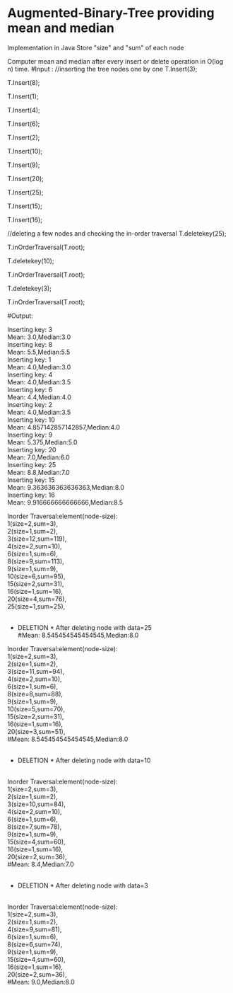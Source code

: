 # Augmented-Binary-Tree providing mean and median
Implementation in Java
Store "size" and "sum" of each node

Computer mean and median after every insert or delete operation in O(log n) time.
#Input :
//inserting the tree nodes one by one
T.Insert(3);

T.Insert(8);

T.Insert(1);

T.Insert(4);

T.Insert(6);

T.Insert(2);

T.Insert(10);

T.Insert(9);

T.Insert(20);

T.Insert(25);

T.Insert(15);

T.Insert(16);

//deleting a few nodes and checking the in-order traversal
T.deletekey(25);

T.inOrderTraversal(T.root);

T.deletekey(10);

T.inOrderTraversal(T.root);

T.deletekey(3);

T.inOrderTraversal(T.root);


#Output:

Inserting key: 3<br>
Mean: 3.0,Median:3.0<br>
Inserting key: 8<br>
Mean: 5.5,Median:5.5<br>
Inserting key: 1<br>
Mean: 4.0,Median:3.0<br>
Inserting key: 4<br>
Mean: 4.0,Median:3.5<br>
Inserting key: 6<br>
Mean: 4.4,Median:4.0<br>
Inserting key: 2<br>
Mean: 4.0,Median:3.5<br>
Inserting key: 10<br>
Mean: 4.857142857142857,Median:4.0<br>
Inserting key: 9<br>
Mean: 5.375,Median:5.0<br>
Inserting key: 20<br>
Mean: 7.0,Median:6.0<br>
Inserting key: 25<br>
Mean: 8.8,Median:7.0<br>
Inserting key: 15<br>
Mean: 9.363636363636363,Median:8.0<br>
Inserting key: 16<br>
Mean: 9.916666666666666,Median:8.5<br>

Inorder Traversal:element(node-size): <br>
1(size=2,sum=3),<br>
2(size=1,sum=2),<br>
3(size=12,sum=119),<br>
4(size=2,sum=10),<br>
6(size=1,sum=6),<br>
8(size=9,sum=113),<br>
9(size=1,sum=9),<br>
10(size=6,sum=95),<br>
15(size=2,sum=31),<br>
16(size=1,sum=16),<br>
20(size=4,sum=76),<br>
25(size=1,sum=25),<br>
<br>


* DELETION *
After deleting node with data=25<br>
#Mean: 8.545454545454545,Median:8.0<br>

Inorder Traversal:element(node-size): <br>
1(size=2,sum=3),<br>
2(size=1,sum=2),<br>
3(size=11,sum=94),<br>
4(size=2,sum=10),<br>
6(size=1,sum=6),<br>
8(size=8,sum=88),<br>
9(size=1,sum=9),<br>
10(size=5,sum=70),<br>
15(size=2,sum=31),<br>
16(size=1,sum=16),<br>
20(size=3,sum=51),<br>
#Mean: 8.545454545454545,Median:8.0<br>
<br>


* DELETION *
After deleting node with data=10<br>
<br>
Inorder Traversal:element(node-size):<br> 
1(size=2,sum=3),<br>
2(size=1,sum=2),<br>
3(size=10,sum=84),<br>
4(size=2,sum=10),<br>
6(size=1,sum=6),<br>
8(size=7,sum=78),<br>
9(size=1,sum=9),<br>
15(size=4,sum=60),<br>
16(size=1,sum=16),<br>
20(size=2,sum=36),<br>
#Mean: 8.4,Median:7.0<br>
<br>


* DELETION *
After deleting node with data=3<br>
<br>
Inorder Traversal:element(node-size):<br> 
1(size=2,sum=3),<br>
2(size=1,sum=2),<br>
4(size=9,sum=81),<br>
6(size=1,sum=6),<br>
8(size=6,sum=74),<br>
9(size=1,sum=9),<br>
15(size=4,sum=60),<br>
16(size=1,sum=16),<br>
20(size=2,sum=36),<br>
#Mean: 9.0,Median:8.0<br>
